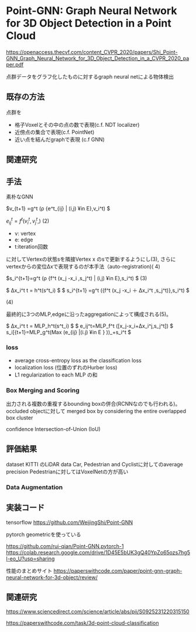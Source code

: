 # Point-GNN: Graph Neural Network for 3D Object Detection in a Point Cloud
https://openaccess.thecvf.com/content_CVPR_2020/papers/Shi_Point-GNN_Graph_Neural_Network_for_3D_Object_Detection_in_a_CVPR_2020_paper.pdf

点群データをグラフ化したものに対するgraph neural netによる物体検出

## 既存の方法
点群を
- 格子Voxelとその中の点の数で表現(c.f. NDT localizer)
- 近傍点の集合で表現(c.f. PointNet)
- 近い点を結んだgraphで表現 (c.f GNN)

## 関連研究

## 手法
素朴なGNN

$v_{t+1} =g^t (ρ {e^t_{ij} | (i,j) ¥in E},v_i^t)  $

$e^t_{ij} =f^t (v_i^t,v_j^t,)$
(2)

 - v: vertex
 - e: edge
 - t:iteration回数

に対してVertexの状態sを隣接Vertex x のsで更新するようにし(3), さらにvertexからの変位Δxで表現するのが本手法（auto-registration)( 4)

$s_i^{t+1}=g^t (ρ {f^t (x_j -x_i ,s_j^t) | (i,j) ¥in E},s_i^t) $ (3)

$ ∆x_i^t t = h^t(s^t_i) $
$ s_i^{t+1} =g^t ({f^t (x_j -x_i ＋ Δx_i^t ,s_j^t)},s_i^t) $ 

(4)

最終的に3つのMLP,edgeに沿ったaggregationによって構成される(5)。

$ ∆x_i^t t = MLP_h^t(s^t_i) $
$ e_ij^t=MLP_f^t ([x_j-x_i+Δx_i^j,s_j^t])
$ s_i[{t+1}=MLP_g^t(Max (e_{ij} |(i.j) ¥in E } ))_+s_i^t $

### loss
- average cross-entropy loss as the classification loss
- localization loss (位置のずれのHurber loss)
- L1 regularization to each MLP
の和

### Box Merging and Scoring
出力される複数の重複するbounding boxの併合(RCNNなのでも行われる)。occluded objectに対して
merged box by considering the entire overlapped box cluster

confidence Intersection-of-Union (IoU)

## 評価結果
dataset KITTI のLiDAR data
Car, Pedestrian and Cyclistに対してのaverage precision Pedestrianに対してはVoxelNetの方が高い
 
### Data Augmentation

## 実装コード
tensorflow
https://github.com/WeijingShi/Point-GNN

pytorch geometricを使っている

https://github.com/rui-qian/Point-GNN.pytorch-1
https://colab.research.google.com/drive/1D45E5bUK3gQ40YpZo65ozs7hg5l-eo_U?usp=sharing

性能のまとめサイト
https://paperswithcode.com/paper/point-gnn-graph-neural-network-for-3d-object/review/

## 関連研究
https://www.sciencedirect.com/science/article/abs/pii/S0925231220315150

https://paperswithcode.com/task/3d-point-cloud-classification

